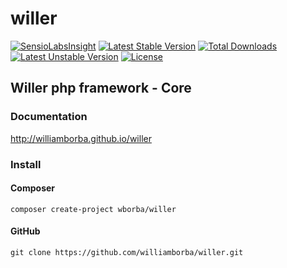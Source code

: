 willer
===========
[![SensioLabsInsight](https://insight.sensiolabs.com/projects/44da0839-3385-4dbb-86d4-78274a0fbe15/mini.png)](https://insight.sensiolabs.com/projects/44da0839-3385-4dbb-86d4-78274a0fbe15)
[![Latest Stable Version](https://poser.pugx.org/wborba/willer-core/v/stable)](https://packagist.org/packages/wborba/willer-core)
[![Total Downloads](https://poser.pugx.org/wborba/willer-core/downloads)](https://packagist.org/packages/wborba/willer-core)
[![Latest Unstable Version](https://poser.pugx.org/wborba/willer-core/v/unstable)](https://packagist.org/packages/wborba/willer-core)
[![License](https://poser.pugx.org/wborba/willer-core/license)](https://packagist.org/packages/wborba/willer-core)

## Willer php framework - Core

### Documentation

http://williamborba.github.io/willer

### Install

#### Composer

`composer create-project wborba/willer`

#### GitHub

`git clone https://github.com/williamborba/willer.git`
